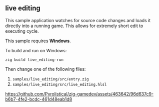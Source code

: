 ## live editing

This sample application watches for source code changes and loads it directly into a running game. This allows for extremely short edit to executing cycle.

This sample requires **Windows**.

To build and run on Windows:

```
zig build live_editing-run
```

Then change one of the following files:

1. `samples/live_editing/src/entry.zig`
2. `samples/live_editing/src/live_editing.hlsl`

https://github.com/Pyrolistical/zig-gamedev/assets/463642/96d637c9-b6b7-4fe2-bcdc-461d48eab1d8
